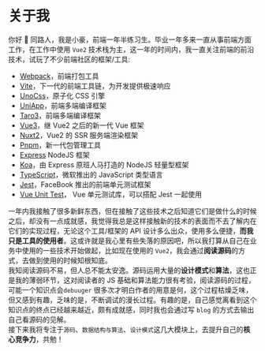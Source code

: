 # 关于我

你好 👋 同路人，我是小豪，前端一年半练习生。毕业一年多来一直从事前端方面工作，在工作中使用 `Vue2` 技术栈为主，这一年的时间内，我一直关注前端的前沿技术，试玩了不少前端社区的框架/工具:

- [Webpack](https://github.com/webpack/webpack)，前端打包工具
- [Vite](https://github.com/vitejs/vite)，下一代的前端工具链，为开发提供极速响应
- [UnoCss](https://github.com/unocss/unocss)，原子化 CSS 引擎
- [UniApp](https://github.com/dcloudio/uni-app)，前端多端编译框架
- [Taro3](https://github.com/NervJS/taro)，前端多端编译框架
- [Vue3](https://github.com/vuejs/core)，继 Vue2 之后的新一代 Vue 框架
- [Nuxt2](https://github.com/nuxt/nuxt.js)，Vue2 的 SSR 服务端渲染框架
- [Pnpm](https://github.com/pnpm/pnpm)，新一代包管理工具
- [Express](https://github.com/expressjs/express) NodeJS 框架
- [Koa](https://github.com/koajs/koa)，由 Express 原班人马打造的 NodeJS 轻量型框架
- [TypeScript](https://github.com/microsoft/TypeScript)，微软推出的 JavaScript 类型语言
- [Jest](https://jestjs.io/)，FaceBook 推出的前端单元测试框架
- [Vue Unit Test](https://v1.test-utils.vuejs.org/)， Vue 单元测试库，可以搭配 Jest 一起使用

一年内我接触了很多新鲜东西，但在接触了这些技术之后知道它们是做什么的时候之后，却没有一点成就感，我觉得我总是这样接触新的技术的表面而不去了解内在它们的实现过程，无论这个工具/框架的 API 设计多么出众，使用多么便捷，**而我只是工具的使用者**。这或许就是我心里有些失落的原因吧，所以我打算从自己在业务中使用的一些技术开始做起，比如现在使用的 `Vue2`，我会通过**阅读源码**的方式，去做到使用的时候知根知底。  
我知阅读源码不易，但人总不能太安逸。源码运用大量的**设计模式**和**算法**，这也正是我的薄弱环节，这对阅读者的 JS 基础和算法能力很有考验，阅读源码的过程，可能一个知识点会`debuuger` 很多次才明白作者的用意是何，这个过程枯燥乏味，但又感到有趣，乏味的是，不断调试的漫长过程。有趣的是，自己感觉离看到这个知识点的终点已经越来越近，颇有成就感，同时我也会通过写 `blog` 的方式去输出自己看源码的见解。  
接下来我将专注于`源码`、`数据结构与算法`、`设计模式`这几大模块上，去提升自己的**核心竞争力**，共勉！
<TheEnd />
